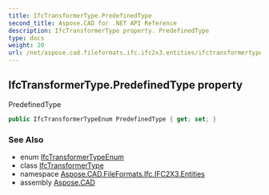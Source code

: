 ```yaml
---
title: IfcTransformerType.PredefinedType
second_title: Aspose.CAD for .NET API Reference
description: IfcTransformerType property. PredefinedType
type: docs
weight: 20
url: /net/aspose.cad.fileformats.ifc.ifc2x3.entities/ifctransformertype/predefinedtype/
---
```

## IfcTransformerType.PredefinedType property

PredefinedType

```csharp
public IfcTransformerTypeEnum PredefinedType { get; set; }
```

### See Also

* enum [IfcTransformerTypeEnum](../../../aspose.cad.fileformats.ifc.ifc2x3.types/ifctransformertypeenum/)
* class [IfcTransformerType](../)
* namespace [Aspose.CAD.FileFormats.Ifc.IFC2X3.Entities](../../ifctransformertype/)
* assembly [Aspose.CAD](../../../)


